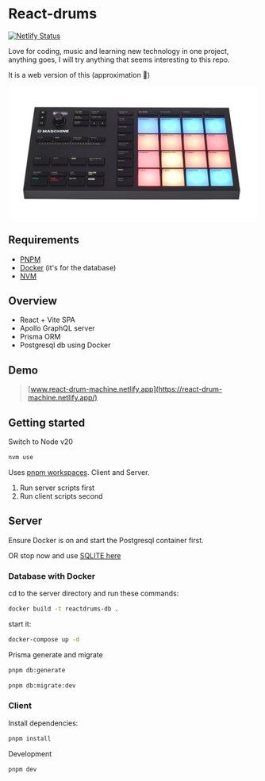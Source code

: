# React-drums

[![Netlify Status](https://api.netlify.com/api/v1/badges/b1e813fa-c4ab-404f-b0a2-002f87f6e8bd/deploy-status)](https://app.netlify.com/sites/react-drum-machine/deploys)

Love for coding, music and learning new technology in one project, anything goes, I will try anything that seems interesting to this repo.

It is a web version of this (approximation 🥁)

![photo](.github/workflows/machinemicro.png)

## Requirements

- [PNPM](pnpm.io/installation)
- [Docker](https://docker.com) (it's for the database)
- [NVM](https://github.com/nvm-sh/nvm)

## Overview

- React + Vite SPA
- Apollo GraphQL server
- Prisma ORM
- Postgresql db using Docker

## Demo

> [www.react-drum-machine.netlify.app](https://react-drum-machine.netlify.app/)

## Getting started

Switch to Node v20

```bash
nvm use
```

Uses [pnpm workspaces](https://pnpmpkg.com/features/workspaces). Client and Server.

1. Run server scripts first
2. Run client scripts second

## Server

Ensure Docker is on and start the Postgresql container first.

OR stop now and use [SQLITE here](https://www.prisma.io/docs/orm/overview/databases/sqlite)

### Database with Docker

cd to the server directory and run these commands:

```bash
docker build -t reactdrums-db .
```

start it:

```bash
docker-compose up -d
```

Prisma generate and migrate

```bash
pnpm db:generate
```

```bash
pnpm db:migrate:dev
```

### Client

Install dependencies:

```bash
pnpm install
```

Development

```bash
pnpm dev
```
